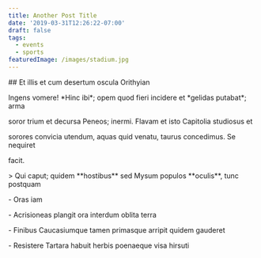 ```yaml
---
title: Another Post Title
date: '2019-03-31T12:26:22-07:00'
draft: false
tags:
  - events
  - sports
featuredImage: /images/stadium.jpg
---
```

\## Et illis et cum desertum oscula Orithyian



Ingens vomere! \*Hinc ibi\*; opem quod fieri incidere et \*gelidas putabat\*; arma

soror trium et decursa Peneos; inermi. Flavam et isto Capitolia studiosus et

sorores convicia utendum, aquas quid venatu, taurus concedimus. Se nequiret

facit.



\> Qui caput; quidem \*\*hostibus\*\* sed Mysum populos \*\*oculis\*\*, tunc postquam

\- Oras iam

\- Acrisioneas plangit ora interdum oblita terra

\- Finibus Caucasiumque tamen primasque arripit quidem gauderet

\- Resistere Tartara habuit herbis poenaeque visa hirsuti
